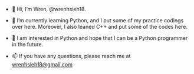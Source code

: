 - 👋 Hi, I’m Wren, @wrenhsieh18.
- 🌱 I’m currently learning Python, and I put some of my practice codings over here. Moreover, I also leaned C++ and put some of the codes here.
- 🚀 I am interested in Python and hope that I can be a Python programmer in the future.

- 📫 If you have any questions, please reach me at wrenhsieh18@gmail.com

